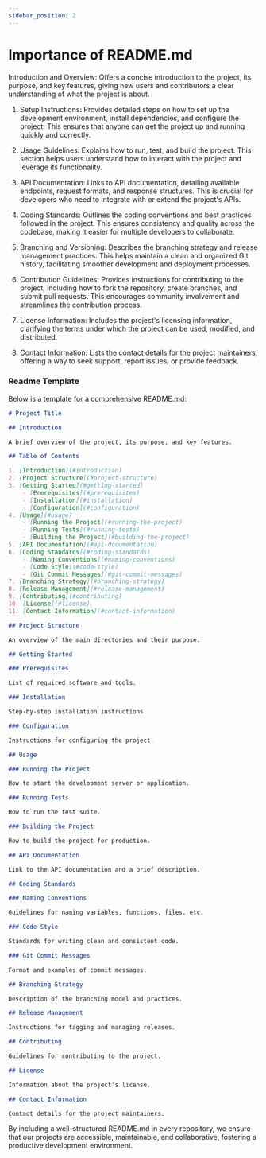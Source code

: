 ```yaml
---
sidebar_position: 2
---
```


# Importance of README.md
Introduction and Overview: Offers a concise introduction to the project, its purpose, and key features, giving new users and contributors a clear understanding of what the project is about.

1. Setup Instructions: Provides detailed steps on how to set up the development environment, install dependencies, and configure the project. This ensures that anyone can get the project up and running quickly and correctly.

1. Usage Guidelines: Explains how to run, test, and build the project. This section helps users understand how to interact with the project and leverage its functionality.

1. API Documentation: Links to API documentation, detailing available endpoints, request formats, and response structures. This is crucial for developers who need to integrate with or extend the project's APIs.

1. Coding Standards: Outlines the coding conventions and best practices followed in the project. This ensures consistency and quality across the codebase, making it easier for multiple developers to collaborate.

1. Branching and Versioning: Describes the branching strategy and release management practices. This helps maintain a clean and organized Git history, facilitating smoother development and deployment processes.

1. Contribution Guidelines: Provides instructions for contributing to the project, including how to fork the repository, create branches, and submit pull requests. This encourages community involvement and streamlines the contribution process.

1. License Information: Includes the project's licensing information, clarifying the terms under which the project can be used, modified, and distributed.

1. Contact Information: Lists the contact details for the project maintainers, offering a way to seek support, report issues, or provide feedback.

### Readme Template

Below is a template for a comprehensive README.md:

```markdown
# Project Title

## Introduction

A brief overview of the project, its purpose, and key features.

## Table of Contents

1. [Introduction](#introduction)
2. [Project Structure](#project-structure)
3. [Getting Started](#getting-started)
    - [Prerequisites](#prerequisites)
    - [Installation](#installation)
    - [Configuration](#configuration)
4. [Usage](#usage)
    - [Running the Project](#running-the-project)
    - [Running Tests](#running-tests)
    - [Building the Project](#building-the-project)
5. [API Documentation](#api-documentation)
6. [Coding Standards](#coding-standards)
    - [Naming Conventions](#naming-conventions)
    - [Code Style](#code-style)
    - [Git Commit Messages](#git-commit-messages)
7. [Branching Strategy](#branching-strategy)
8. [Release Management](#release-management)
9. [Contributing](#contributing)
10. [License](#license)
11. [Contact Information](#contact-information)

## Project Structure

An overview of the main directories and their purpose.

## Getting Started

### Prerequisites

List of required software and tools.

### Installation

Step-by-step installation instructions.

### Configuration

Instructions for configuring the project.

## Usage

### Running the Project

How to start the development server or application.

### Running Tests

How to run the test suite.

### Building the Project

How to build the project for production.

## API Documentation

Link to the API documentation and a brief description.

## Coding Standards

### Naming Conventions

Guidelines for naming variables, functions, files, etc.

### Code Style

Standards for writing clean and consistent code.

### Git Commit Messages

Format and examples of commit messages.

## Branching Strategy

Description of the branching model and practices.

## Release Management

Instructions for tagging and managing releases.

## Contributing

Guidelines for contributing to the project.

## License

Information about the project's license.

## Contact Information

Contact details for the project maintainers.
```

By including a well-structured README.md in every repository, we ensure that our projects are accessible, maintainable, and collaborative, fostering a productive development environment.